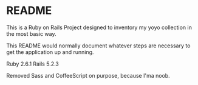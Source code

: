 # README

This is a Ruby on Rails Project designed to inventory my yoyo collection in the most basic way.

This README would normally document whatever steps are necessary to get the
application up and running.

Ruby 2.6.1
Rails 5.2.3

Removed Sass and CoffeeScript on purpose, because I'ma noob.
